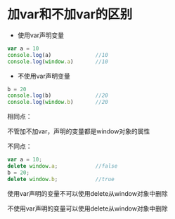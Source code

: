 # 加var和不加var的区别

- 使用var声明变量

```javascript
var a = 10
console.log(a)				//10
console.log(window.a)		//10
```

- 不使用var声明变量

```javascript
b = 20
console.log(b)				//20
console.log(window.b)		//20
```

相同点：

不管加不加var，声明的变量都是window对象的属性

不同点：

```javascript
var a = 10;
delete window.a;			//false
b = 20;
delete window.b;			//true
```

使用var声明的变量不可以使用delete从window对象中删除

不使用var声明的变量可以使用delete从window对象中删除